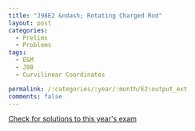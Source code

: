 ```yaml
---
title: "J98E2 &ndash; Rotating Charged Rod"
layout: post
categories:
  - Prelims
  - Problems
tags:
  - E&M
  - J98
  - Curvilinear Coordinates

permalink: /:categories/:year/:month/E2:output_ext
comments: false
---
```

<object data="1998J2E.pdf" type="application/pdf" width="100%" height="500"></object>
<div class="message"><a href='https://princetonprelim.com/prelim/0/'>Check for solutions to this year's exam</a></div>